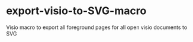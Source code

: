 # export-visio-to-SVG-macro
Visio macro to export all foreground pages for all open visio documents to SVG
